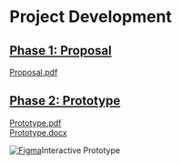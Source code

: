 <h1>Project Development</h1>
<a href="https://github.com/MintedKitten/ReadMe/tree/main/Documents/Phase%201"><h2>Phase 1: Proposal</h2></a>
<a href="https://github.com/MintedKitten/ReadMe/blob/main/Documents/Phase%201/Project%20Proposal.pdf">Proposal.pdf</a>
<a href="https://github.com/MintedKitten/ReadMe/tree/main/Documents/Phase%202"><h2>Phase 2: Prototype</h2></a>
<a href="https://github.com/MintedKitten/ReadMe/blob/main/Documents/Phase%202/Read%20me%20Prototype.pdf">Prototype.pdf</a><br>
<a href="https://github.com/MintedKitten/ReadMe/blob/main/Documents/Phase%202/Read%20me%20Prototype.docx">Prototype.docx</a><br>

[![Figma](https://img.shields.io/badge/Figma-F24E1E?style=for-the-badge&logo=figma&logoColor=white)](https://www.figma.com/proto/2EUbTXgLlOTit0UvN75fhz/App-UI?node-id=0%3A1&scaling=scale-down&starting-point-node-id=135%3A1918)Interactive Prototype
